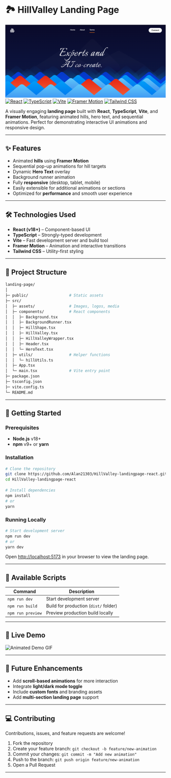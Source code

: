 
# 🏞 HillValley Landing Page

![Project Screenshot](./screenshots/image.png) <!-- Replace with actual screenshot -->
[![React](https://img.shields.io/badge/React-18-blue?logo=react&logoColor=white)](https://reactjs.org/)
[![TypeScript](https://img.shields.io/badge/TypeScript-4.9-blue?logo=typescript&logoColor=white)](https://www.typescriptlang.org/)
[![Vite](https://img.shields.io/badge/Vite-3-yellow?logo=vite&logoColor=white)](https://vitejs.dev/)
[![Framer Motion](https://img.shields.io/badge/Framer%20Motion-Animation-purple?logo=framer&logoColor=white)](https://www.framer.com/motion/)
[![Tailwind CSS](https://img.shields.io/badge/TailwindCSS-3.3-blue?logo=tailwindcss&logoColor=white)](https://tailwindcss.com/)

A visually engaging **landing page** built with **React**, **TypeScript**, **Vite**, and **Framer Motion**, featuring animated hills, hero text, and sequential animations. Perfect for demonstrating interactive UI animations and responsive design.

---

## ✨ Features

- Animated **hills** using **Framer Motion**
- Sequential pop-up animations for hill targets
- Dynamic **Hero Text** overlay
- Background runner animation
- Fully **responsive** (desktop, tablet, mobile)
- Easily extensible for additional animations or sections
- Optimized for **performance** and smooth user experience

---

## 🛠 Technologies Used

- **React (v18+)** – Component-based UI  
- **TypeScript** – Strongly-typed development  
- **Vite** – Fast development server and build tool  
- **Framer Motion** – Animation and interactive transitions  
- **Tailwind CSS** – Utility-first styling  

---

## 📁 Project Structure

```bash
landing-page/
│
├─ public/                  # Static assets
├─ src/
│  ├─ assets/               # Images, logos, media
│  ├─ components/           # React components
│  │  ├─ Background.tsx
│  │  ├─ BackgroundRunner.tsx
│  │  ├─ HillShape.tsx
│  │  ├─ HillValley.tsx
│  │  ├─ HillValleyWrapper.tsx
│  │  ├─ Header.tsx
│  │  └─ HeroText.tsx
│  ├─ utils/                # Helper functions
│  │  └─ hillUtils.ts
│  ├─ App.tsx
│  └─ main.tsx              # Vite entry point
├─ package.json
├─ tsconfig.json
├─ vite.config.ts
└─ README.md
````

---

## 🚀 Getting Started

### Prerequisites

* **Node.js** v18+
* **npm** v9+ or **yarn**

### Installation

```bash
# Clone the repository
git clone https://github.com/Alan21303/HillValley-landingpage-react.git
cd HillValley-landingpage-react

# Install dependencies
npm install
# or
yarn
```

### Running Locally

```bash
# Start development server
npm run dev
# or
yarn dev
```

Open [http://localhost:5173](http://localhost:5173) in your browser to view the landing page.

---

## 📜 Available Scripts

| Command           | Description                           |
| ----------------- | ------------------------------------- |
| `npm run dev`     | Start development server              |
| `npm run build`   | Build for production (`dist/` folder) |
| `npm run preview` | Preview production build locally      |

---

## 🌟 Live Demo

![Animated Demo GIF](./screenshots/demo.gif) <!-- Optional: Add an animated GIF of the landing page -->

---

## 🎨 Future Enhancements

* Add **scroll-based animations** for more interaction
* Integrate **light/dark mode toggle**
* Include **custom fonts** and branding assets
* Add **multi-section landing page** support

---

## 💻 Contributing

Contributions, issues, and feature requests are welcome!

1. Fork the repository
2. Create your feature branch: `git checkout -b feature/new-animation`
3. Commit your changes: `git commit -m "Add new animation"`
4. Push to the branch: `git push origin feature/new-animation`
5. Open a Pull Request

---

